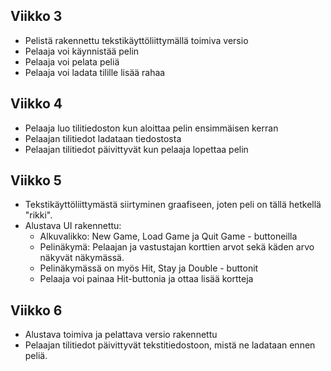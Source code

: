 ## Viikko 3

- Pelistä rakennettu tekstikäyttöliittymällä toimiva versio
- Pelaaja voi käynnistää pelin 
- Pelaaja voi pelata peliä
- Pelaaja voi ladata tilille lisää rahaa

## Viikko 4

- Pelaaja luo tilitiedoston kun aloittaa pelin ensimmäisen kerran
- Pelaajan tilitiedot ladataan tiedostosta
- Pelaajan tilitiedot päivittyvät kun pelaaja lopettaa pelin

## Viikko 5
- Tekstikäyttöliittymästä siirtyminen graafiseen, joten peli on tällä hetkellä "rikki".
- Alustava UI rakennettu:
    - Alkuvalikko: New Game, Load Game ja Quit Game - buttoneilla
    - Pelinäkymä: Pelaajan ja vastustajan korttien arvot sekä käden arvo näkyvät näkymässä. 
    - Pelinäkymässä on myös Hit, Stay ja Double - buttonit
    - Pelaaja voi painaa Hit-buttonia ja ottaa lisää kortteja

## Viikko 6
- Alustava toimiva ja pelattava versio rakennettu
- Pelaajan tilitiedot päivittyvät tekstitiedostoon, mistä ne ladataan ennen peliä.

